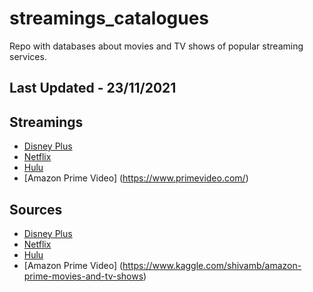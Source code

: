 # streamings_catalogues
Repo with databases about movies and TV shows of popular streaming services.

## Last Updated - 23/11/2021


## Streamings

 - [Disney Plus](https://disney.com.br/disneyplus)
 - [Netflix](https://www.netflix.com/)
 - [Hulu](https://www.hulu.com/welcome)
 - [Amazon Prime Video] (https://www.primevideo.com/)


## Sources

 - [Disney Plus](https://www.kaggle.com/shivamb/disney-movies-and-tv-shows)
 - [Netflix](https://www.kaggle.com/shivamb/netflix-shows)
 - [Hulu](https://www.kaggle.com/shivamb/hulu-movies-and-tv-shows)
 - [Amazon Prime Video] (https://www.kaggle.com/shivamb/amazon-prime-movies-and-tv-shows)

